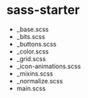 # sass-starter

- _base.scss
- _bits.scss
- _buttons.scss
- _color.scss
- _grid.scss
- _icon-animations.scss
- _mixins.scss
- _normalize.scss
- main.scss